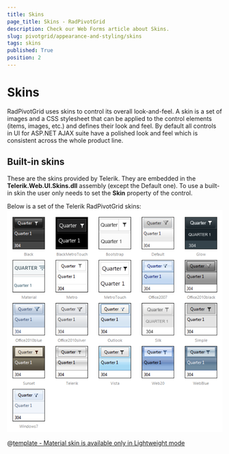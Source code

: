 ```yaml
---
title: Skins
page_title: Skins - RadPivotGrid
description: Check our Web Forms article about Skins.
slug: pivotgrid/appearance-and-styling/skins
tags: skins
published: True
position: 2
---
```


# Skins



RadPivotGrid uses skins to control its overall look-and-feel. A skin is a set of images and a CSS stylesheet that can be applied to the control elements (items, images, etc.) and defines their look and feel. By default all controls in UI for ASP.NET AJAX suite have a polished look and feel which is consistent across the whole product line.

## Built-in skins

These are the skins provided by Telerik. They are embedded in the **Telerik.Web.UI.Skins.dll** assembly (except the Default one). To use a built-in skin the user only needs to set the **Skin** property of the control.

Below is a set of the Telerik RadPivotGrid skins:
![pivotgrid skins](images/pivotgrid-skins.png) 


 @[template - Material skin is available only in Lightweight mode](/_templates/common/skins-notes.md#material-only-in-lightweight) 



